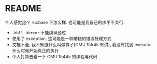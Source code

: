 # README

个人感觉这个 rucbase 不怎么样. 也可能是我自己的水平不太行.

- `-Wall` `-Werror` 不能编译通过
- 使用了 exception, 这可能是一种糟糕的错误处理方式
- 文档不全, 我不知道什么叫做算子(CMU 15545 有讲), 我没有找到 executor 什么时候开始真正的执行
- 个人打算去看一下 CMU 15445 的课程与代码

